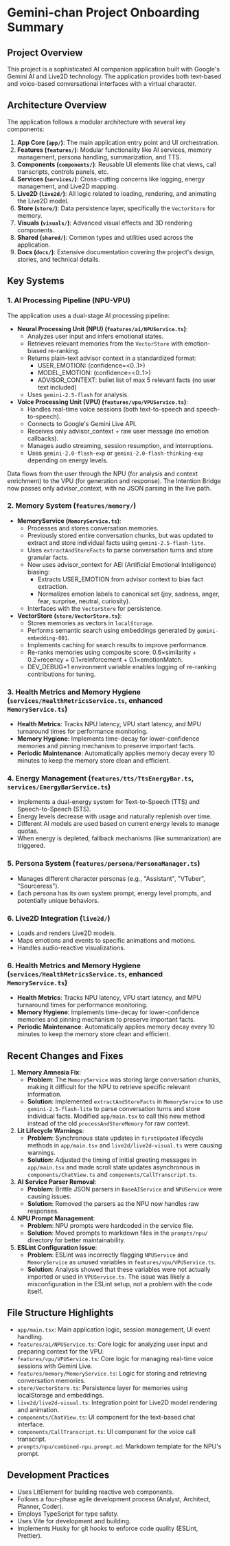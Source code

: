 # Gemini-chan Project Onboarding Summary

## Project Overview

This project is a sophisticated AI companion application built with Google's Gemini AI and Live2D technology. The application provides both text-based and voice-based conversational interfaces with a virtual character.

## Architecture Overview

The application follows a modular architecture with several key components:

1.  **App Core (`app/`)**: The main application entry point and UI orchestration.
2.  **Features (`features/`)**: Modular functionality like AI services, memory management, persona handling, summarization, and TTS.
3.  **Components (`components/`)**: Reusable UI elements like chat views, call transcripts, controls panels, etc.
4.  **Services (`services/`)**: Cross-cutting concerns like logging, energy management, and Live2D mapping.
5.  **Live2D (`live2d/`)**: All logic related to loading, rendering, and animating the Live2D model.
6.  **Store (`store/`)**: Data persistence layer, specifically the `VectorStore` for memory.
7.  **Visuals (`visuals/`)**: Advanced visual effects and 3D rendering components.
8.  **Shared (`shared/`)**: Common types and utilities used across the application.
9.  **Docs (`docs/`)**: Extensive documentation covering the project's design, stories, and technical details.

## Key Systems

### 1. AI Processing Pipeline (NPU-VPU)

The application uses a dual-stage AI processing pipeline:

*   **Neural Processing Unit (NPU) (`features/ai/NPUService.ts`)**:
    *   Analyzes user input and infers emotional states.
    *   Retrieves relevant memories from the `VectorStore` with emotion-biased re-ranking.
    *   Returns plain-text advisor context in a standardized format:
        *   USER_EMOTION: <emotion> (confidence=<0..1>)
        *   MODEL_EMOTION: <emotion> (confidence=<0..1>)
        *   ADVISOR_CONTEXT: bullet list of max 5 relevant facts (no user text included)
    *   Uses `gemini-2.5-flash` for analysis.
*   **Voice Processing Unit (VPU) (`features/vpu/VPUService.ts`)**:
    *   Handles real-time voice sessions (both text-to-speech and speech-to-speech).
    *   Connects to Google's Gemini Live API.
    *   Receives only advisor_context + raw user message (no emotion callbacks).
    *   Manages audio streaming, session resumption, and interruptions.
    *   Uses `gemini-2.0-flash-exp` or `gemini-2.0-flash-thinking-exp` depending on energy levels.

Data flows from the user through the NPU (for analysis and context enrichment) to the VPU (for generation and response).
The Intention Bridge now passes only advisor_context, with no JSON parsing in the live path.

### 2. Memory System (`features/memory/`)

*   **MemoryService (`MemoryService.ts`)**:
    *   Processes and stores conversation memories.
    *   Previously stored entire conversation chunks, but was updated to extract and store individual facts using `gemini-2.5-flash-lite`.
    *   Uses `extractAndStoreFacts` to parse conversation turns and store granular facts.
    *   Now uses advisor_context for AEI (Artificial Emotional Intelligence) biasing:
        *   Extracts USER_EMOTION from advisor context to bias fact extraction.
        *   Normalizes emotion labels to canonical set (joy, sadness, anger, fear, surprise, neutral, curiosity).
    *   Interfaces with the `VectorStore` for persistence.
*   **VectorStore (`store/VectorStore.ts`)**:
    *   Stores memories as vectors in `localStorage`.
    *   Performs semantic search using embeddings generated by `gemini-embedding-001`.
    *   Implements caching for search results to improve performance.
    *   Re-ranks memories using composite score: 0.6×similarity + 0.2×recency + 0.1×reinforcement + 0.1×emotionMatch.
    *   DEV_DEBUG=1 environment variable enables logging of re-ranking contributions for tuning.

### 3. Health Metrics and Memory Hygiene (`services/HealthMetricsService.ts`, enhanced `MemoryService.ts`)
*   **Health Metrics**: Tracks NPU latency, VPU start latency, and MPU turnaround times for performance monitoring.
*   **Memory Hygiene**: Implements time-decay for lower-confidence memories and pinning mechanism to preserve important facts.
*   **Periodic Maintenance**: Automatically applies memory decay every 10 minutes to keep the memory store clean and efficient.

### 4. Energy Management (`features/tts/TtsEnergyBar.ts`, `services/EnergyBarService.ts`)

*   Implements a dual-energy system for Text-to-Speech (TTS) and Speech-to-Speech (STS).
*   Energy levels decrease with usage and naturally replenish over time.
*   Different AI models are used based on current energy levels to manage quotas.
*   When energy is depleted, fallback mechanisms (like summarization) are triggered.

### 5. Persona System (`features/persona/PersonaManager.ts`)

*   Manages different character personas (e.g., "Assistant", "VTuber", "Sourceress").
*   Each persona has its own system prompt, energy level prompts, and potentially unique behaviors.

### 6. Live2D Integration (`live2d/`)

*   Loads and renders Live2D models.
*   Maps emotions and events to specific animations and motions.
*   Handles audio-reactive visualizations.

### 6. Health Metrics and Memory Hygiene (`services/HealthMetricsService.ts`, enhanced `MemoryService.ts`)
*   **Health Metrics**: Tracks NPU latency, VPU start latency, and MPU turnaround times for performance monitoring.
*   **Memory Hygiene**: Implements time-decay for lower-confidence memories and pinning mechanism to preserve important facts.
*   **Periodic Maintenance**: Automatically applies memory decay every 10 minutes to keep the memory store clean and efficient.

## Recent Changes and Fixes

1.  **Memory Amnesia Fix**:
    *   **Problem**: The `MemoryService` was storing large conversation chunks, making it difficult for the NPU to retrieve specific relevant information.
    *   **Solution**: Implemented `extractAndStoreFacts` in `MemoryService` to use `gemini-2.5-flash-lite` to parse conversation turns and store individual facts. Modified `app/main.tsx` to call this new method instead of the old `processAndStoreMemory` for raw context.
2.  **Lit Lifecycle Warnings**:
    *   **Problem**: Synchronous state updates in `firstUpdated` lifecycle methods in `app/main.tsx` and `live2d/live2d-visual.ts` were causing warnings.
    *   **Solution**: Adjusted the timing of initial greeting messages in `app/main.tsx` and made scroll state updates asynchronous in `components/ChatView.ts` and `components/CallTranscript.ts`.
3.  **AI Service Parser Removal**:
    *   **Problem**: Brittle JSON parsers in `BaseAIService` and `NPUService` were causing issues.
    *   **Solution**: Removed the parsers as the NPU now handles raw responses.
4.  **NPU Prompt Management**:
    *   **Problem**: NPU prompts were hardcoded in the service file.
    *   **Solution**: Moved prompts to markdown files in the `prompts/npu/` directory for better maintainability.
5.  **ESLint Configuration Issue**:
    *   **Problem**: ESLint was incorrectly flagging `NPUService` and `MemoryService` as unused variables in `features/vpu/VPUService.ts`.
    *   **Solution**: Analysis showed that these variables were not actually imported or used in `VPUService.ts`. The issue was likely a misconfiguration in the ESLint setup, not a problem with the code itself.

## File Structure Highlights

*   `app/main.tsx`: Main application logic, session management, UI event handling.
*   `features/ai/NPUService.ts`: Core logic for analyzing user input and preparing context for the VPU.
*   `features/vpu/VPUService.ts`: Core logic for managing real-time voice sessions with Gemini Live.
*   `features/memory/MemoryService.ts`: Logic for storing and retrieving conversation memories.
*   `store/VectorStore.ts`: Persistence layer for memories using localStorage and embeddings.
*   `live2d/live2d-visual.ts`: Integration point for Live2D model rendering and animation.
*   `components/ChatView.ts`: UI component for the text-based chat interface.
*   `components/CallTranscript.ts`: UI component for the voice call transcript.
*   `prompts/npu/combined-npu.prompt.md`: Markdown template for the NPU's prompt.

## Development Practices

*   Uses LitElement for building reactive web components.
*   Follows a four-phase agile development process (Analyst, Architect, Planner, Coder).
*   Employs TypeScript for type safety.
*   Uses Vite for development and building.
*   Implements Husky for git hooks to enforce code quality (ESLint, Prettier).